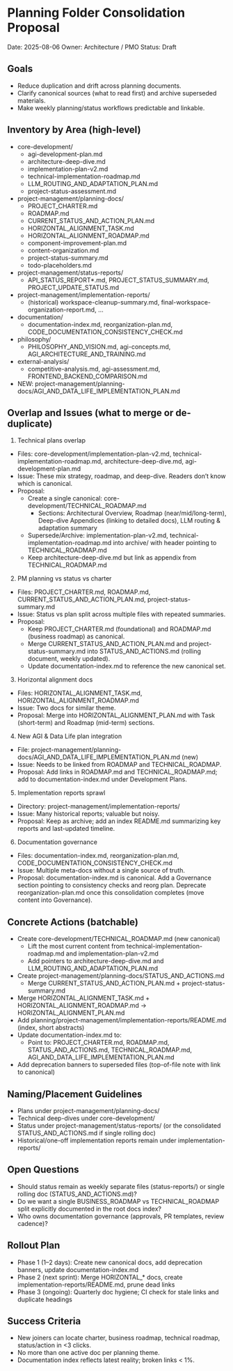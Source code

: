 # Planning Folder Consolidation Proposal

Date: 2025-08-06
Owner: Architecture / PMO
Status: Draft

## Goals
- Reduce duplication and drift across planning documents.
- Clarify canonical sources (what to read first) and archive superseded materials.
- Make weekly planning/status workflows predictable and linkable.

## Inventory by Area (high-level)

- core-development/
  - agi-development-plan.md
  - architecture-deep-dive.md
  - implementation-plan-v2.md
  - technical-implementation-roadmap.md
  - LLM_ROUTING_AND_ADAPTATION_PLAN.md
  - project-status-assessment.md
- project-management/planning-docs/
  - PROJECT_CHARTER.md
  - ROADMAP.md
  - CURRENT_STATUS_AND_ACTION_PLAN.md
  - HORIZONTAL_ALIGNMENT_TASK.md
  - HORIZONTAL_ALIGNMENT_ROADMAP.md
  - component-improvement-plan.md
  - content-organization.md
  - project-status-summary.md
  - todo-placeholders.md
- project-management/status-reports/
  - API_STATUS_REPORT*.md, PROJECT_STATUS_SUMMARY.md, PROJECT_UPDATE_STATUS.md
- project-management/implementation-reports/
  - (historical) workspace-cleanup-summary.md, final-workspace-organization-report.md, …
- documentation/
  - documentation-index.md, reorganization-plan.md, CODE_DOCUMENTATION_CONSISTENCY_CHECK.md
- philosophy/
  - PHILOSOPHY_AND_VISION.md, agi-concepts.md, AGI_ARCHITECTURE_AND_TRAINING.md
- external-analysis/
  - competitive-analysis.md, agi-assessment.md, FRONTEND_BACKEND_COMPARISON.md
- NEW: project-management/planning-docs/AGI_AND_DATA_LIFE_IMPLEMENTATION_PLAN.md

## Overlap and Issues (what to merge or de-duplicate)

1) Technical plans overlap
- Files: core-development/implementation-plan-v2.md, technical-implementation-roadmap.md, architecture-deep-dive.md, agi-development-plan.md
- Issue: These mix strategy, roadmap, and deep-dive. Readers don’t know which is canonical.
- Proposal:
  - Create a single canonical: core-development/TECHNICAL_ROADMAP.md
    - Sections: Architectural Overview, Roadmap (near/mid/long-term), Deep-dive Appendices (linking to detailed docs), LLM routing & adaptation summary
  - Supersede/Archive: implementation-plan-v2.md, technical-implementation-roadmap.md into archive/ with header pointing to TECHNICAL_ROADMAP.md
  - Keep architecture-deep-dive.md but link as appendix from TECHNICAL_ROADMAP.md

2) PM planning vs status vs charter
- Files: PROJECT_CHARTER.md, ROADMAP.md, CURRENT_STATUS_AND_ACTION_PLAN.md, project-status-summary.md
- Issue: Status vs plan split across multiple files with repeated summaries.
- Proposal:
  - Keep PROJECT_CHARTER.md (foundational) and ROADMAP.md (business roadmap) as canonical.
  - Merge CURRENT_STATUS_AND_ACTION_PLAN.md and project-status-summary.md into STATUS_AND_ACTIONS.md (rolling document, weekly updated).
  - Update documentation-index.md to reference the new canonical set.

3) Horizontal alignment docs
- Files: HORIZONTAL_ALIGNMENT_TASK.md, HORIZONTAL_ALIGNMENT_ROADMAP.md
- Issue: Two docs for similar theme.
- Proposal: Merge into HORIZONTAL_ALIGNMENT_PLAN.md with Task (short-term) and Roadmap (mid-term) sections.

4) New AGI & Data Life plan integration
- File: project-management/planning-docs/AGI_AND_DATA_LIFE_IMPLEMENTATION_PLAN.md (new)
- Issue: Needs to be linked from ROADMAP and TECHNICAL_ROADMAP.
- Proposal: Add links in ROADMAP.md and TECHNICAL_ROADMAP.md; add to documentation-index.md under Development Plans.

5) Implementation reports sprawl
- Directory: project-management/implementation-reports/
- Issue: Many historical reports; valuable but noisy.
- Proposal: Keep as archive; add an index README.md summarizing key reports and last-updated timeline.

6) Documentation governance
- Files: documentation-index.md, reorganization-plan.md, CODE_DOCUMENTATION_CONSISTENCY_CHECK.md
- Issue: Multiple meta-docs without a single source of truth.
- Proposal: documentation-index.md is canonical. Add a Governance section pointing to consistency checks and reorg plan. Deprecate reorganization-plan.md once this consolidation completes (move content into Governance).

## Concrete Actions (batchable)

- Create core-development/TECHNICAL_ROADMAP.md (new canonical)
  - Lift the most current content from technical-implementation-roadmap.md and implementation-plan-v2.md
  - Add pointers to architecture-deep-dive.md and LLM_ROUTING_AND_ADAPTATION_PLAN.md
- Create project-management/planning-docs/STATUS_AND_ACTIONS.md
  - Merge CURRENT_STATUS_AND_ACTION_PLAN.md + project-status-summary.md
- Merge HORIZONTAL_ALIGNMENT_TASK.md + HORIZONTAL_ALIGNMENT_ROADMAP.md → HORIZONTAL_ALIGNMENT_PLAN.md
- Add planning/project-management/implementation-reports/README.md (index, short abstracts)
- Update documentation-index.md to:
  - Point to: PROJECT_CHARTER.md, ROADMAP.md, STATUS_AND_ACTIONS.md, TECHNICAL_ROADMAP.md, AGI_AND_DATA_LIFE_IMPLEMENTATION_PLAN.md
- Add deprecation banners to superseded files (top-of-file note with link to canonical)

## Naming/Placement Guidelines
- Plans under project-management/planning-docs/
- Technical deep-dives under core-development/
- Status under project-management/status-reports/ (or the consolidated STATUS_AND_ACTIONS.md if single rolling doc)
- Historical/one-off implementation reports remain under implementation-reports/

## Open Questions
- Should status remain as weekly separate files (status-reports/) or single rolling doc (STATUS_AND_ACTIONS.md)?
- Do we want a single BUSINESS_ROADMAP vs TECHNICAL_ROADMAP split explicitly documented in the root docs index?
- Who owns documentation governance (approvals, PR templates, review cadence)?

## Rollout Plan
- Phase 1 (1–2 days): Create new canonical docs, add deprecation banners, update documentation-index.md
- Phase 2 (next sprint): Merge HORIZONTAL_* docs, create implementation-reports/README.md, prune dead links
- Phase 3 (ongoing): Quarterly doc hygiene; CI check for stale links and duplicate headings

## Success Criteria
- New joiners can locate charter, business roadmap, technical roadmap, status/action in <3 clicks.
- No more than one active doc per planning theme.
- Documentation index reflects latest reality; broken links < 1%.
